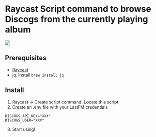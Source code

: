 
# Raycast Script command to browse Discogs from the currently playing album

![](https://res.cloudinary.com/urre/image/upload/v1676616640/khi9ss3vbavnaxod3qyr.jpg)

## Prerequisites

+ [Raycast](https://www.raycast.com/)
+ jq. Install `brew install jq`

## Install

1. Raycast → Create script command. Locate this script
2. Create an .env file with your LastFM credentials

```shell
DISCOGS_API_KEY="XXX"
DISCOGS_USER="XXX"
```

3. Start using!
